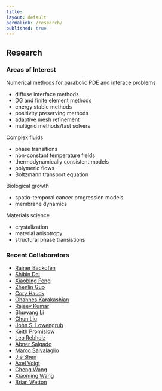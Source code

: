 ```yaml
---
title:
layout: default
permalink: /research/
published: true
---
```


## Research

### Areas of Interest
Numerical methods for parabolic PDE and interace problems
- diffuse interface methods
- DG and finite element methods
- energy stable methods
- positivity preserving methods
- adaptive mesh refinement
- multigrid methods/fast solvers

Complex fluids
- phase transitions
- non-constant temperature fields
- thermodynamically consistent models
- polymeric flows
- Boltzmann transport equation

Biological growth
- spatio-temporal cancer progression models
- membrane dynamics

Materials science
- crystalization
- material anisotropy
- structural phase transistions

### Recent Collaborators

- <a title="https://tu-dresden.de/mn/math/wir" href="https://tu-dresden.de/mn/math/wir">Rainer Backofen</a>
- <a title="https://sdai.people.ua.edu" href="https://sdai.people.ua.edu">Shibin Dai</a>
- <a title="http://www.math.utk.edu/~xfeng" href="http://www.math.utk.edu/~xfeng">Xiaobing Feng</a>
- <a title="https://www.csrc.ac.cn/en/people/faculty/182.html" href="https://www.csrc.ac.cn/en/people/faculty/182.html">Zhenlin Guo</a>
- <a title="https://www.ornl.gov/staff-profile/cory-d-hauck" href="https://www.ornl.gov/staff-profile/cory-d-hauck">Cory Hauck</a>
- <a title="http://www.math.utk.edu/~ohannes" href="http://www.math.utk.edu/~ohannes">Ohannes Karakashian</a>
- <a title="https://www.ornl.gov/staff-profile/rajeev-kumar" href="https://www.ornl.gov/staff-profile/rajeev-kumar">Rajeev Kumar</a>
- <a title="http://www.math.iit.edu/~sli/" href="http://www.math.iit.edu/~sli/">Shuwang Li</a>
- <a title="http://mypages.iit.edu/~cliu124/" href="http://mypages.iit.edu/~cliu124/">Chun Liu</a>
- <a title="http://math.uci.edu/~lowengrb" href="http://math.uci.edu/~lowengrb">John S. Lowengrub</a>
- <a title="https://users.math.msu.edu/users/promislo/" href="https://users.math.msu.edu/users/promislo/">Keith Promislow</a>
- <a title="http://www.math.clemson.edu/~rebholz/" href="http://www.math.clemson.edu/~rebholz/">Leo Rebholz</a>
- <a title="http://www.math.utk.edu/~abnersg/" href="https://sites.google.com/utk.edu/abnersg/">Abner Salgado</a>
- <a title="https://www.3msgroup-tud.de/marco-salvalaglio" href="https://www.3msgroup-tud.de/marco-salvalaglio">Marco Salvalaglio</a>
- <a title="http://www.math.purdue.edu/~shen" href="http://www.math.purdue.edu/~shen">Jie Shen</a>
- <a title="https://tu-dresden.de/mn/math/wir" href="https://tu-dresden.de/mn/math/wir">Axel Voigt</a>
- <a title="http://www.math.umassd.edu/~cwang/" href="http://www.math.umassd.edu/~cwang/">Cheng Wang</a>
- <a title="https://faculty.sustech.edu.cn/wangxm/en/" href="https://faculty.sustech.edu.cn/wangxm/en/">Xiaoming Wang</a>
- <a title="https://www.math.ubc.ca/~wetton/" href="https://www.math.ubc.ca/~wetton/">Brian Wetton</a>


